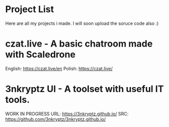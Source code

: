 # Project List
Here are all my projects i made. I will soon upload the soruce code also :)

# czat.live - A basic chatroom made with Scaledrone
English: https://czat.live/en
Polish: https://czat.live/

# 3nkryptz UI - A toolset with useful IT tools.
WORK IN PROGRESS
URL: https://3nkryptz.github.io/
SRC: https://github.com/3nkryptz/3nkryptz.github.io/
